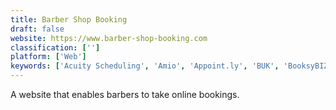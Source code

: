 ```yaml
---
title: Barber Shop Booking
draft: false 
website: https://www.barber-shop-booking.com
classification: ['']
platform: ['Web']
keywords: ['Acuity Scheduling', 'Amio', 'Appoint.ly', 'BUK', 'BooksyBIZ', 'Boomerang Calendar', 'Lightning Calendar', 'OnSched', 'Priv', 'ScheduleOnce', 'SimplyBook.me', 'Sweet', 'Vyte', 'Xoyondo', 'Zeel', 'x.ai']
---
```

A website that enables barbers to take online bookings.